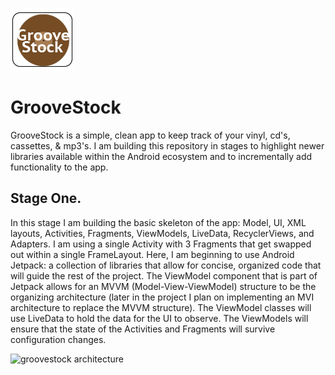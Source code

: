 ![groovestock logo](images/groovestock_logo.png)
# GrooveStock
GrooveStock is a simple, clean app to keep track of your vinyl, cd's, cassettes, & mp3's. I am building this repository in stages to highlight newer libraries available within the Android ecosystem and to incrementally add functionality to the app.

## Stage One.
In this stage I am building the basic skeleton of the app: Model, UI, XML layouts, Activities, Fragments, ViewModels, LiveData, RecyclerViews, and Adapters. I am using a single Activity with 3 Fragments that get swapped out within a single FrameLayout. Here, I am beginning to use Android Jetpack: a collection of libraries that allow for concise, organized code that will guide the rest of the project. The ViewModel component that is part of Jetpack allows for an MVVM (Model-View-ViewModel) structure to be the organizing architecture (later in the project I plan on implementing an MVI architecture to replace the MVVM structure). The ViewModel classes will use LiveData to hold the data for the UI to observe. The ViewModels will ensure that the state of the Activities and Fragments will survive configuration changes.

![groovestock architecture](images/groovestock_architecture.jpg)
